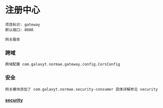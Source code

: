 # 注册中心

    项目标识: gateway
    默认端口: 8080
    
    网关服务
    
### 跨域

    跨域配置 com.galaxyt.normae.gateway.config.CorsConfig
    
### 安全

    网关模块添加了 com.galaxyt.normae.security-consumer 具体详解参见 security
    
#### [security](../../component/security/README.md)

    
    
    
    
    
